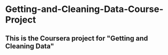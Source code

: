 # Getting-and-Cleaning-Data-Course-Project
## This is the Coursera project for "Getting and Cleaning Data"
